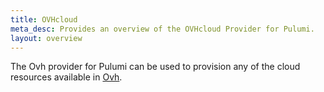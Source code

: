 ```yaml
---
title: OVHcloud
meta_desc: Provides an overview of the OVHcloud Provider for Pulumi.
layout: overview
---
```


The Ovh provider for Pulumi can be used to provision any of the cloud resources available in [Ovh](https://www.ovhcloud.com/en/).
